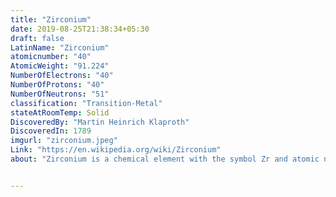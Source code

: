 ```yaml
---
title: "Zirconium"
date: 2019-08-25T21:38:34+05:30
draft: false
LatinName: "Zirconium"
atomicnumber: "40"
AtomicWeight: "91.224"
NumberOfElectrons: "40"
NumberOfProtons: "40"
NumberOfNeutrons: "51" 
classification: "Transition-Metal"
stateAtRoomTemp: Solid
DiscoveredBy: "Martin Heinrich Klaproth" 
DiscoveredIn: 1789
imgurl: "zirconium.jpeg"
Link: "https://en.wikipedia.org/wiki/Zirconium"
about: "Zirconium is a chemical element with the symbol Zr and atomic number 40. It is a lustrous, grey-white, strong transition metal that closely resembles hafnium and, to a lesser extent, titanium. Zirconium is mainly used as a refractory and opacifier, although small amounts are used as an alloying agent for its strong resistance to corrosion. Zirconium forms a variety of inorganic and organometallic compounds such as zirconium dioxide and zirconocene dichloride, respectively. Five isotopes occur naturally, three of which are stable. Zirconium compounds have no known biological role."


---
```


